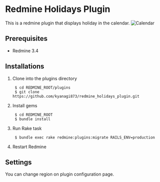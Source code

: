 Redmine Holidays Plugin
=======================

This is a redmine plugin that displays holiday in the calendar.
![Calendar](https://www.diigo.com/item/p/qqbrsoozbsqdrrorezbcpraodr)

Prerequisites
-------------

* Redmine 3.4


Installations
-------------

1. Clone into the plugins directory

        $ cd REDMINE_ROOT/plugins
        $ git clone https://github.com/kyanagi873/redmine_holidays_plugin.git

2. Install gems

        $ cd REDMINE_ROOT
        $ bundle install

3. Run Rake task

        $ bundle exec rake redmine:plugins:migrate RAILS_ENV=production

4. Restart Redmine


Settings
------------

You can change region on plugin configuration page.

